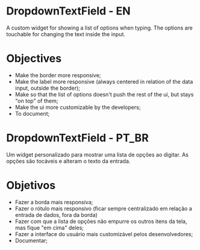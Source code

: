 # DropdownTextField - EN

A custom widget for showing a list of options when typing.
The options are touchable for changing the text inside the input.

# Objectives

* Make the border more responsive;
* Make the label more responsive (always centered in relation of the data input, outside the border);
* Make so that the list of options doesn't push the rest of the ui, but stays "on top" of them;
* Make the ui more customizable by the developers;
* To document;

# DropdownTextField - PT_BR

Um widget personalizado para mostrar uma lista de opções ao digitar.
As opções são tocáveis e alteram o texto da entrada.

# Objetivos

* Fazer a borda mais responsiva;
* Fazer o rótulo mais responsivo (ficar sempre centralizado em relação a entrada de dados, fora da borda)
* Fazer com que a lista de opções não empurre os outros itens da tela, mas fique "em cima" deles;
* Fazer a interface do usuário mais customizável pelos desenvolvedores;
* Documentar;
